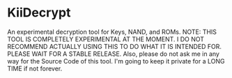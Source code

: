 # KiiDecrypt
An experimental decryption tool for Keys, NAND, and ROMs. 
NOTE: THIS TOOL IS COMPLETELY EXPERIMENTAL AT THE MOMENT. I DO NOT RECOMMEND ACTUALLY USING THIS TO DO WHAT IT IS INTENDED FOR. PLEASE WAIT FOR A STABLE RELEASE.
Also, please do not ask me in any way for the Source Code of this tool. I'm going to keep it private for a LONG TIME if not forever. 
